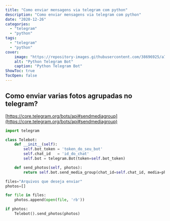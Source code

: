 ```yaml
---
title: "Como enviar mensagens via telegram com python"
description: "Como enviar mensagens via telegram com python"
date: "2020-12-26"
categories:
  - "telegram"
  - "python"
tags:
  - "telegram"
  - "python"
cover:
    image: "https://repository-images.githubusercontent.com/38696925/a761cf00-b652-11ea-881b-09178348f5fd"
    alt: "Python Telegram Bot"
    caption: "Python Telegram Bot"
ShowToc: true
TocOpen: false
---
```


Como enviar varias fotos agrupadas no telegram?
---

[https://core.telegram.org/bots/api#sendmediagroup](https://core.telegram.org/bots/api#sendmediagroup)

```python
import telegram

class Telebot:
    def __init__(self):
        self.bot_token = 'token_do_seu_bot'
        self.chat_id   = 'id_do_chat'
        self.bot = telegram.Bot(token=self.bot_token)

    def send_photos(self, photos):
        return self.bot.send_media_group(chat_id=self.chat_id, media=photos, disable_notification=True)

files="Arquivos que deseja enviar"
photos=[]

for file in files:
    photos.append(open(file, 'rb'))

if photos:
    Telebot().send_photos(photos)
```